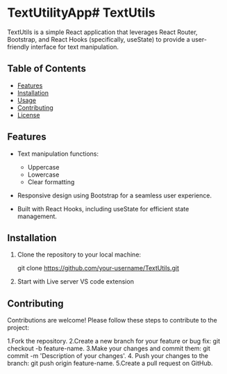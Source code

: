 # TextUtilityApp# TextUtils

TextUtils is a simple React application that leverages React Router, Bootstrap, and React Hooks (specifically, useState) to provide a user-friendly interface for text manipulation.

## Table of Contents

- [Features](#features)
- [Installation](#installation)
- [Usage](#usage)
- [Contributing](#contributing)
- [License](#license)

## Features

- Text manipulation functions:
  - Uppercase
  - Lowercase
  - Clear formatting

- Responsive design using Bootstrap for a seamless user experience.

- Built with React Hooks, including useState for efficient state management.

## Installation

1. Clone the repository to your local machine:

   git clone https://github.com/your-username/TextUtils.git

2. Start with Live server VS code extension

## Contributing
Contributions are welcome! Please follow these steps to contribute to the project:

1.Fork the repository.
2.Create a new branch for your feature or bug fix: git checkout -b feature-name.
3.Make your changes and commit them: git commit -m 'Description of your changes'.
4. Push your changes to the branch: git push origin feature-name.
5.Create a pull request on GitHub.   
